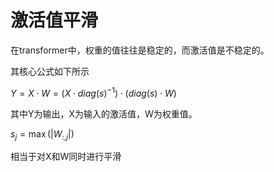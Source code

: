# 激活值平滑

在transformer中，权重的值往往是稳定的，而激活值是不稳定的。

其核心公式如下所示

$Y = X\cdot W = (X\cdot diag(s)^{-1})\cdot (diag(s)\cdot W)$

其中Y为输出，X为输入的激活值，W为权重值。

$s_j = \max(|W_{:,j}|)$

相当于对X和W同时进行平滑

